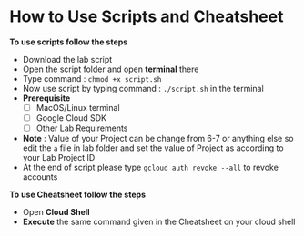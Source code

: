 # How to Use Scripts and Cheatsheet

**To use scripts follow the steps**
- Download the lab script
- Open the script folder and open **terminal** there
- Type command : `chmod +x script.sh`
- Now use script by typing command : `./script.sh` in the terminal
- **Prerequisite**
  - [ ] MacOS/Linux terminal
  - [ ] Google Cloud SDK
  - [ ] Other Lab Requirements
- **Note** : Value of your Project can be change from 6-7 or anything else so edit the `a` file in lab folder and set the value of Project as according to your Lab Project ID
- At the end of script please type `gcloud auth revoke --all` to revoke accounts

**To use Cheatsheet follow the steps**
- Open **Cloud Shell**
- **Execute** the same command given in the Cheatsheet on your cloud shell

